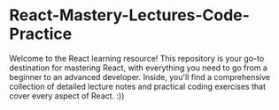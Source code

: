 # React-Mastery-Lectures-Code-Practice
Welcome to the React learning resource! This repository is your go-to destination for mastering React, with everything you need to go from a beginner to an advanced developer. Inside, you'll find a comprehensive collection of detailed lecture notes and practical coding exercises that cover every aspect of React.
:))